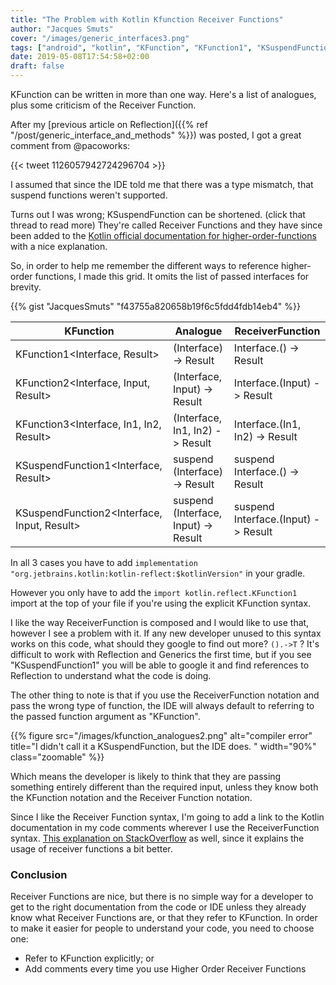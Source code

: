 ```yaml
---
title: "The Problem with Kotlin Kfunction Receiver Functions"
author: "Jacques Smuts"
cover: "/images/generic_interfaces3.png"
tags: ["android", "kotlin", "KFunction", "KFunction1", "KSuspendFunction", "KSuspendFunction1", "Receiver Function"]
date: 2019-05-08T17:54:58+02:00
draft: false
---
```


KFunction can be written in more than one way. Here's a list of analogues, plus some criticism of the Receiver Function.

<!--more-->

After my [previous article on Reflection]({{% ref "/post/generic_interface_and_methods" %}}) was posted, I got a great comment from @pacoworks:

{{< tweet 1126057942724296704 >}}

I assumed that since the IDE told me that there was a type mismatch, that suspend functions weren't supported.

Turns out I was wrong; KSuspendFunction can be shortened. (click that thread to read more)  They're called Receiver Functions and they have since been added to the [Kotlin official documentation for higher-order-functions](https://kotlinlang.org/docs/reference/lambdas.html#function-types) with a nice explanation.

So, in order to help me remember the different ways to reference higher-order functions, I made this grid. It omits the list of passed interfaces for brevity.

{{% gist "JacquesSmuts" "f43755a820658b19f6c5fdd4fdb14eb4" %}}

| KFunction  | Analogue | ReceiverFunction |
| ------------- | ------------- | ------------- |
|  KFunction1\<Interface, Result\> |  (Interface) -> Result |  Interface.() -> Result |
|  KFunction2\<Interface, Input, Result\> | (Interface, Input) -> Result |  Interface.(Input) -> Result |
|  KFunction3\<Interface, In1, In2, Result\> |  (Interface, In1, In2) -> Result |  Interface.(In1, In2) -> Result |
|  KSuspendFunction1\<Interface, Result\> |  suspend (Interface) -> Result |  suspend Interface.() -> Result |
|  KSuspendFunction2\<Interface, Input, Result\> |  suspend (Interface, Input) -> Result |  suspend Interface.(Input) -> Result |

In all 3 cases you have to add `implementation "org.jetbrains.kotlin:kotlin-reflect:$kotlinVersion"` in your gradle.

However you only have to add the `import kotlin.reflect.KFunction1` import at the top of your file if you're using the explicit KFunction syntax.

I like the way ReceiverFunction is composed and I would like to use that, however I see a problem with it. If any new developer unused to this syntax works on this code, what should they google to find out more? `().->T` ? It's difficult to work with Reflection and Generics the first time, but if you see "KSuspendFunction1" you will be able to google it and find references to Reflection to understand what the code is doing.

The other thing to note is that if you use the ReceiverFunction notation and pass the wrong type of function, the IDE will always default to referring to the passed function argument as "KFunction".

{{% figure src="/images/kfunction_analogues2.png" alt="compiler error" title="I didn't call it a KSuspendFunction, but the IDE does. " width="90%"  class="zoomable" %}}

Which means the developer is likely to think that they are passing something entirely different than the required input, unless they know both the KFunction notation and the Receiver Function notation.

Since I like the Receiver Function syntax, I'm going to add a link to the Kotlin documentation in my code comments wherever I use the ReceiverFunction syntax. [This explanation on StackOverflow](https://stackoverflow.com/questions/45875491/what-is-a-receiver-in-kotlin) as well, since it explains the usage of receiver functions a bit better.

### Conclusion

Receiver Functions are nice, but there is no simple way for a developer to get to the right documentation from the code or IDE unless they already know what Receiver Functions are, or that they refer to KFunction.
In order to make it easier for people to understand your code, you need to choose one:

- Refer to KFunction explicitly; or
- Add comments every time you use Higher Order Receiver Functions

